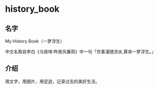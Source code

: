 # history_book

## 名字

My History Book（一梦浮生） 

中文名取自李白《乌夜啼·昨夜风兼雨》中一句「世事漫随流水,算来一梦浮生。」

## 介绍

用文字，用图片，用足迹，记录过去的美好生活。


